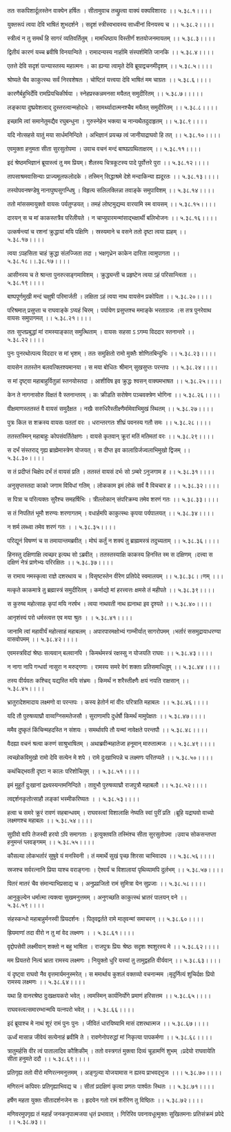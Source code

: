 ततः सकपिशार्दूलस्तेन वाक्येन हर्षितः ।
सीतामुवाच तच्छ्रुत्वा वाक्यं वक्यविशारदः ।। ५.३८.१।।।।

युक्तरूपं त्वया देवि भाषितं शुभदर्शने ।
सदृशं स्त्रीस्वभावस्य साध्वीनां विनयस्य च ।। ५.३८.२।।।।

स्त्रीत्वं न तु समर्थं हि सागरं व्यतिवर्तितुम् ।
मामधिष्ठाय विस्तीर्णं शतयोजनमायतम् ।। ५.३८.३।।।।

द्वितीयं कारणं यच्च ब्रवीषि विनयान्विते ।
रामादन्यस्य नार्हामि संस्पर्शमिति जानकि ।। ५.३८.४।।।।

एतत्ते देवि सदृशं पत्न्यास्तस्य महात्मनः ।
का ह्यन्या त्वामृते देवि ब्रूयाद्वचनमीदृशम् ।। ५.३८.५।।।।

श्रोष्यते चैव काकुत्स्थः सर्वं निरवशेषतः ।
चोष्टितं यत्त्वया देवि भाषितं मम चाग्रतः ।। ५.३८.६।।।।

कारणैर्बहुभिर्देवि रामप्रियचिकीर्षया ।
स्नेहप्रस्कन्नमनसा मयैतत् समुदीरितम् ।। ५.३८.७।।।।।

लङ्काया दुष्प्रवेशत्वाद् दुस्तरत्वान्महोदधेः ।
सामर्थ्यादात्मनश्चैव मयैतत् समुदीरितम् ।। ५.३८.८।।।।

इच्छामि त्वां समानेतुमद्यैव रघुबन्धुना ।
गुरुस्नेहेन भक्त्या च नान्यथैतदुदाहृतम् ।। ५.३८.९।।।।

यदि नोत्सहसे यातुं मया सार्धमनिन्दिते ।
अभिज्ञानं प्रयच्छ त्वं जानीयाद्राघवो हि तत् ।। ५.३८.१०।।।।

एवमुक्ता हनुमता सीता सुरसुतोपमा ।
उवाच वचनं मन्दं बाष्पप्रग्रथिताक्षरम् ।। ५.३८.११।।।।

इदं श्रेष्ठमभिज्ञानं ब्रूयास्त्वं तु मम प्रियम्।
शैलस्य चित्रकूटस्य पादे पूर्वोत्तरे पुरा ।। ५.३८.१२।।।।

तापसाश्रमवासिन्याः प्राज्यमूलफलोदके ।
तस्मिन् सिद्धाश्रमे देशे मन्दाकिन्या ह्यदूरतः ।। ५.३८.१३।।।।

तस्योपवनषण्डेषु नानापुष्पसुगन्धिषु ।
विहृत्य सलिलक्लिन्ना तवाङ्के समुपाविशम् ।। ५.३८.१४।।।।

ततो मांससमायुक्तो वायसः पर्यतुण्डयत् ।
तमहं लोष्टमुद्यम्य वारयामि स्म वायसम् ।। ५.३८.१५।।।।

दारयन् स च मां काकस्तत्रैव परिलीयते ।
न चाप्युपारमन्मांसाद्भक्षार्थी बलिभोजनः ।। ५.३८.१६।।।।

उत्कर्षन्त्यां च रशनां क्रुद्धायां मयि पक्षिणि ।
स्रस्यमाने च वसने ततो दृष्टा त्वया ह्यहम् ।। ५.३८.१७।।।।

त्वया ऽपहसिता चाहं क्रुद्धा संलज्जिता तदा ।
भक्षगृध्रेन काकेन दारिता त्वामुपागता ।। ५.३८.१८।।.३८.१७।।।।

आसीनस्य च ते श्रान्ता पुनरुत्सङ्गमाविशम् ।
क्रुद्ध्यन्ती च प्रहृष्टेन त्वया ऽहं परिसान्त्विता ।। ५.३८.१९।।।।

बाष्पपूर्णमुखी मन्दं चक्षुषी परिमार्जती ।
लक्षिता ऽहं त्वया नाथ वायसेन प्रकोपिता ।। ५.३८.२०।।।।

परिश्रमात् प्रसुप्ता च राघवाङ्के ऽप्यहं चिरम् ।
पर्यायेण प्रसुप्तश्च ममाङ्के भरताग्रजः ।स तत्र पुनरेवाथ वायसः समुपागमत् ।। ५.३८.२१।।।।

ततः सुप्तप्रबुद्धां मां रामस्याङ्कात् समुत्थिताम् ।
वायसः सहसा ऽ ऽगम्य विददार स्तनान्तरे ।। ५.३८.२२।।।।

पुनः पुनरथोत्पत्य विददार स मां भृशम् ।
ततः समुक्षितो रामो मुक्तैः शोणितबिन्दुभिः ।। ५.३८.२३।।।।

वायसेन ततस्तेन बलवत्क्लिश्यमानया ।
स मया बोधितः श्रीमान् सुखसुप्तः परन्तपः ।। ५.३८.२४।।।।

स मां दृष्ट्वा महाबाहुर्वितुन्नां स्तनयोस्तदा ।
आशीविष इव क्रुद्धः श्वसन् वाक्यमभाषत ।। ५.३८.२५।।।।

केन ते नागनासोरु विक्षतं वै स्तनान्तरम् ।
कः क्रीडति सरोषेण पञ्चवक्त्रेण भोगिना ।। ५.३८.२६।।।।

वीक्षमाणस्ततस्तं वै वायसं समुदैक्षत ।
नखैः सरुधिरैस्तीक्ष्णैर्मामेवाभिमुखं स्थितम् ।। ५.३८.२७।।।।

पुत्रः किल स शक्रस्य वायसः पततां वरः ।
धरान्तरगतः शीघ्रं पवनस्य गतौ समः ।। ५.३८.२८।।।।

ततस्तस्मिन् महाबाहुः कोपसंवर्तितेक्षणः ।
वायसे कृतवान् क्रूरां मतिं मतिमतां वरः ।। ५.३८.२९।।।।

स दर्भं संस्तराद् गृह्य ब्राह्मेमास्त्रेण योजयत् ।
स दीप्त इव कालाग्रिर्जज्वलाभिमुखो द्विजम् ।। ५.३८.३०।।।।

स तं प्रदीप्तं चिक्षेप दर्भं तं वायसं प्रति ।
ततस्तं वायसं दर्भः सो ऽम्बरे ऽनुजगाम ह ।। ५.३८.३१।।।।

अनुसृप्तस्तदा काको जगाम विविधां गतिम् ।
लोककाम इमं लोकं सर्वं वै विचचार ह ।। ५.३८.३२।।।।

स पित्रा च परित्यक्तः सुरैश्च समहर्षिभिः ।
त्रील्लोकान् संपरिक्रम्य तमेव शरणं गतः ।। ५.३८.३३।।।।

स तं निपतितं भूमौ शरण्यः शरणागतम् ।
वधार्हमपि काकुत्स्थः कृपया पर्यपालयत् ।। ५.३८.३४।।।।

न शर्म लब्ध्वा तमेव शरणं गतः ।
। ५.३८.३५।।।।

परिद्यूनं विषण्णं च स तमायान्तमब्रवीत् ।
मोघं कर्तुं न शक्यं तु ब्राह्ममस्त्रं तदुच्यताम् ।। ५.३८.३६।।।।

हिनस्तु दक्षिणाक्षि त्वच्छर इत्यथ सो ऽब्रवीत् ।
ततस्तस्याक्षि काकस्य हिनस्ति स्म स दक्षिणम् ।दत्त्वा स दक्षिणं नेत्रं प्राणेभ्यः परिरक्षितः ।। ५.३८.३७।।।।

स रामाय नमस्कृत्वा राज्ञे दशरथाय च ।
विसृष्टस्तेन वीरेण प्रतिपेदे स्वमालयम् ।। ५.३८.३८।।णम् ।।।

मत्कृते काकमात्रे तु ब्रह्मास्त्रं समुदीरितम् ।
कर्माद्यो मां हरत्त्वत्तः क्षमसे तं महीपते ।। ५.३८.३९।।।।

स कुरुष्व महोत्साहः कृपां मयि नरर्षभ ।
त्वया नाथवती नाथ ह्यनाथा इव दृश्यते ।। ५.३८.४०।।।।

आनृशंस्यं परो धर्मस्त्वत्त एव मया श्रुतः ।
। ५.३८.४१।।।।

जानामि त्वां महावीर्यं महोत्साहं महाबलम् ।
अपारपारमक्षोभ्यं गाम्भीर्यात् सागरोपमम् ।भर्तारं ससमुद्रायाधरण्या वासवोपमम् ।। ५.३८.४२।।।।

एवमस्त्रविदां श्रेष्ठः सत्यवान् बलवानपि ।
किमर्थमस्त्रं रक्षस्सु न योजयति राघवः ।। ५.३८.४३।।।।

न नागा नापि गन्धर्वा नासुरा न मरुद्गणाः ।
रामस्य समरे वेगं शक्ताः प्रतिसमाधितुम् ।। ५.३८.४४।।।।

तस्य वीर्यवतः कश्चिद् यद्यस्ति मयि संभ्रमः ।
किमर्थं न शरैस्तीक्ष्णैः क्षयं नयति राक्षसान् ।। ५.३८.४५।।।।

भ्रातुरादेशमादाय लक्ष्मणो वा परन्तपः ।
कस्य हेतोर्न मां वीरः परित्राति महाबलः ।। ५.३८.४६।।।।

यदि तौ पुरुषव्याघ्रौ वाय्वग्निसमतेजसौ ।
सुराणामपि दुर्धर्षौ किमर्थं मामुपेक्षतः ।। ५.३८.४७।।।।

ममैव दुष्कृतं किंचिन्महदस्ति न संशयः ।
समर्थावपि तौ यन्मां नावेक्षते परन्तपौ ।। ५.३८.४८।।।।

वैदह्या वचनं श्रत्वा करुणं साश्रुभाषितम् ।
अथाब्रवीन्महातेजा हनूमान् मारुतात्मजः ।। ५.३८.४९।।।।

त्वच्छोकविमुखो रामो देवि सत्येन मे शपे ।
रामे दुःखाभिपन्ने च लक्ष्मणः परितप्यते ।। ५.३८.५०।।।।

कथंचिद्भवती दृष्टा न कालः परिशोचितुम् ।
। ५.३८.५१।।।।

इमं मुहूर्तं दुःखानां द्रक्ष्यस्यन्तमनिन्दिते ।
तावुभौ पुरुषव्याघ्रौ राजपुत्रौ महाबलौ ।। ५.३८.५२।।।।

त्वद्दर्शनकृतोत्साहौ लङ्कां भस्मीकरिष्यतः ।
। ५.३८.५३।।।।

हत्वा च समरे क्रूरं रावणं सहबान्धवम् ।
राघवस्त्वां विशालाक्षि नेष्यति स्वां पुरीं प्रति ।ब्रूहि यद्राघवो वाच्यो लक्ष्मणश्च महाबलः ।। ५.३८.५४।।।।

सुग्रीवो वापि तेजस्वी हरयो ऽपि समागताः ।
इत्युक्तवति तस्मिंश्च सीता सुरसुतोपमा ।उवाच सोकसन्तप्ता हनुमन्तं प्लवङ्गमम् ।। ५.३८.५५।।।।

कौसल्या लोकभर्तारं सुषुवे यं मनस्विनी ।
तं ममार्थे सुखं पृच्छ शिरसा चाभिवादय ।। ५.३८.५६।।।।

स्रजश्च सर्वरत्नानि प्रिया याश्च वराङ्गनाः ।
ऐश्वर्यं च विशालायां पृथिव्यामपि दुर्लभम् ।। ५.३८.५७।।।।

पितरं मातरं चैव संमान्याभिप्रसाद्य च ।
अनुप्रव्रजितो रामं सुमित्रा येन सुप्रजाः ।। ५.३८.५८।।।।

आनुकूल्येन धर्मात्मा त्यक्त्वा सुखमनुत्तमम् ।
अनुगच्छति काकुत्स्थं भ्रातरं पालयन् वने ।। ५.३८.५९।।।।

संहस्कन्धो महाबाहुर्मनस्वी प्रियदर्शनः ।
पितृवद्वर्तते रामे मातृवन्मां समाचरन् ।। ५.३८.६०।।।।

ह्रियमाणां तदा वीरो न तु मां वेद लक्ष्मणः ।
। ५.३८.६१।।।।

वृद्दोपसेवी लक्ष्मीवान् शक्तो न बहु भाषिता ।
राजपुत्रः प्रियः श्रेष्ठः सदृशः श्वशुरस्य मे ।। ५.३८.६२।।।।

मम प्रियतरो नित्यं भ्राता रामस्य लक्ष्मणः ।
नियुक्तो धुरि यस्यां तु तामुद्वहति वीर्यवान् ।। ५.३८.६३।।।।

यं दृष्ट्वा राघवो नैव वृत्तमार्यमनुस्मरेत् ।
स ममार्थाय कुशलं वक्तव्यो वचनान्मम ।मृदुर्नित्यं शुचिर्दक्षः प्रियो रामस्य लक्ष्मणः ।। ५.३८.६४।।।।

यथा हि वानरश्रेष्ठ दुःखक्षयकरो भवेत् ।
त्वमस्मिन् कार्यनिर्योगे प्रमाणं हरिसत्तम ।। ५.३८.६५।।।।

राघवस्त्वत्समारम्भान्मयि यत्नपरो भवेत् ।
। ५.३८.६६।।।।

इदं ब्रूयाश्च मे नाथं शूरं रामं पुनः पुनः ।
जीवितं धारयिष्यामि मासं दशरथात्मज ।। ५.३८.६७।।।।

ऊर्ध्वं मासान्न जीवेयं सत्येनाहं ब्रवीमि ते ।
रावणेनोपरुद्धां मां निकृत्या पापकर्मणा ।। ५.३८.६८।।।।

त्रातुमर्हसि वीर त्वं पातालादिव कौशिकीम् ।
ततो वस्त्रगतं मुक्त्वा दिव्यं चूडामणिं शुभम् ।प्रदेयो राघवायेति सीता हनुमते ददौ ।। ५.३८.६९।।।।

प्रतिगृह्य ततो वीरो मणिरत्नमनुत्तमम् ।
अङ्गुल्या योजयामास न ह्यस्य प्राभवद्भुजः ।।। ५.३८.७०।।।।

मणिरत्नं कपिवरः प्रतिगृह्याभिवद्य च ।
सीतां प्रदक्षिणं कृत्वा प्रणतः पार्श्वतः स्थितः ।। ५.३८.७१।।।।

हर्षेण महता युक्तः सीतादर्शनजेन सः ।
हृदयेन गतो रामं शरीरेण तु विष्ठितः ।। ५.३८.७२।।।।

मणिवरमुपगृह्य तं महार्हं जनकनृपात्मजया धृतं प्रभावात् ।
गिरिरिव पवनावधूत्मुक्तः सुखितमनाः प्रतिसंक्रमं प्रपेदे ।। ५.३८.७३।।

